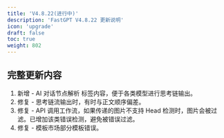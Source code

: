 ```yaml
---
title: 'V4.8.22(进行中)'
description: 'FastGPT V4.8.22 更新说明'
icon: 'upgrade'
draft: false
toc: true
weight: 802
---
```



## 完整更新内容

1. 新增 - AI 对话节点解析 <think></think> 标签内容，便于各类模型进行思考链输出。
2. 修复 - 思考链流输出时，有时与正文顺序偏差。
3. 修复 - API 调用工作流，如果传递的图片不支持 Head 检测时，图片会被过滤。已增加该类错误检测，避免被错误过滤。
4. 修复 - 模板市场部分模板错误。